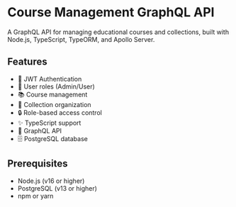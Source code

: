 # Course Management GraphQL API

A GraphQL API for managing educational courses and collections, built with Node.js, TypeScript, TypeORM, and Apollo Server.

## Features

- 🔐 JWT Authentication
- 👥 User roles (Admin/User)
- 📚 Course management
- 📑 Collection organization
- 🔒 Role-based access control
- ✨ TypeScript support
- 🎯 GraphQL API
- 🗄️ PostgreSQL database

## Prerequisites

- Node.js (v16 or higher)
- PostgreSQL (v13 or higher)
- npm or yarn

